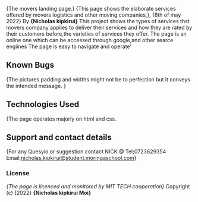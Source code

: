 {The movers landing page.}
 {This page shows the elaborate services offered by movers logistics and other moving companies,}, {8th of may 2022}
By **{Nicholas kipkirui}**
This project shows the types of services thst movers company applies to deliver their services and how they are rated by their customers before,the varieties of services they offer.
The page is an online one which can be accessed through google,and other searce engiines
The page is easy to navigate and operate'
## Known Bugs
{The pictures padding and widths might not be to perfection but it conveys the intended message. }
## Technologies Used
{The page operates majorly on html and css.
## Support and contact details
{For any Quesyio or suggestion contact NICK @ Tel;0723629354
Email;nicholas.kipkirui@student.moringaschool.com}
### License
*{The page is licenced and monitored by MIT TECH.cooperation}*
Copyright (c) {2022} **{Nicholas kipkirui Moi}**